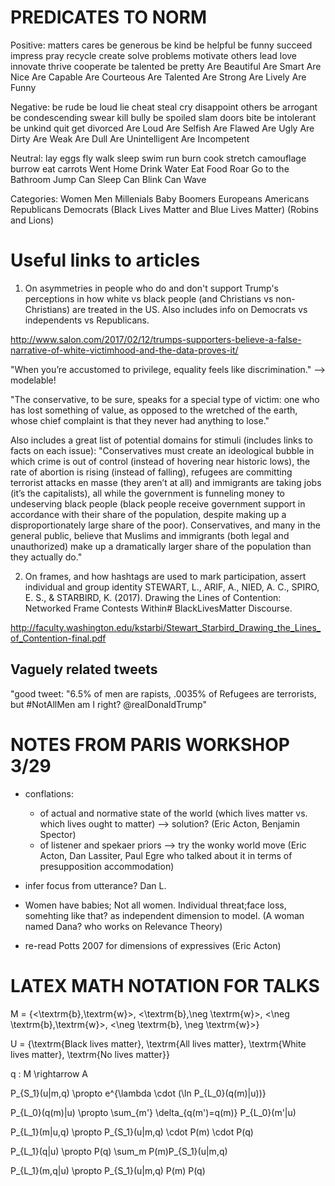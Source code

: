 # PREDICATES TO NORM 
Positive: 
matters
cares
be generous
be kind
be helpful
be funny
succeed
impress
pray
recycle
create
solve problems
motivate others
lead
love
innovate
thrive
cooperate
be talented
be pretty
Are Beautiful
Are Smart
Are Nice
Are Capable 
Are Courteous
Are Talented 
Are Strong
Are Lively
Are Funny

Negative:
be rude
be loud
lie
cheat
steal
cry
disappoint others
be arrogant
be condescending
swear
kill
bully
be spoiled
slam doors
bite
be intolerant
be unkind
quit
get divorced
Are Loud
Are Selfish
Are Flawed
Are Ugly
Are Dirty
Are Weak 
Are Dull
Are Unintelligent
Are Incompetent

Neutral:
lay eggs
fly
walk
sleep
swim
run
burn
cook
stretch
camouflage 
burrow
eat carrots
Went Home
Drink Water
Eat Food
Roar
Go to the Bathroom
Jump
Can Sleep
Can Blink
Can Wave

Categories:
Women
Men
Millenials
Baby Boomers
Europeans
Americans
Republicans
Democrats
(Black Lives Matter and Blue Lives Matter)
(Robins and Lions)

# Useful links to articles

1. On asymmetries in people who do and don't support Trump's perceptions in how white vs black people (and Christians vs non-Christians) are treated in the US. Also includes info on Democrats vs independents vs Republicans.

http://www.salon.com/2017/02/12/trumps-supporters-believe-a-false-narrative-of-white-victimhood-and-the-data-proves-it/

"When you’re accustomed to privilege, equality feels like discrimination." --> modelable!

"The conservative, to be sure, speaks for a special type of victim: one who has lost something of value, as opposed to the wretched of the earth, whose chief complaint is that they never had anything to lose."

Also includes a great list of potential domains for stimuli (includes links to facts on each issue):
"Conservatives must create an ideological bubble in which crime is out of control (instead of hovering near historic lows), the rate of abortion is rising (instead of falling), refugees are committing terrorist attacks en masse (they aren’t at all) and immigrants are taking jobs (it’s the capitalists), all while the government is funneling money to undeserving black people (black people receive government support in accordance with their share of the population, despite making up a disproportionately large share of the poor). Conservatives, and many in the general public, believe that Muslims and immigrants (both legal and unauthorized) make up a dramatically larger share of the population than they actually do."

2. On frames, and how hashtags are used to mark participation, assert individual and group identity
STEWART, L., ARIF, A., NIED, A. C., SPIRO, E. S., & STARBIRD, K. (2017). Drawing the Lines of Contention: Networked Frame Contests Within# BlackLivesMatter Discourse.

http://faculty.washington.edu/kstarbi/Stewart_Starbird_Drawing_the_Lines_of_Contention-final.pdf


## Vaguely related tweets
"good tweet: "6.5% of men are rapists, .0035% of Refugees are terrorists, but #NotAllMen am I right? @realDonaldTrump"


# NOTES FROM PARIS WORKSHOP 3/29

- conflations:
	- of actual and normative state of the world (which lives matter vs. which lives ought to matter) --> solution? (Eric Acton, Benjamin Spector)
	- of listener and spekaer priors --> try the wonky world move (Eric Acton, Dan Lassiter, Paul Egre who talked about it in terms of presupposition accommodation)

- infer focus from utterance? Dan L.

- Women have babies; Not all women. Individual threat;face loss, somehting like that? as independent dimension to model. (A woman named Dana? who works on Relevance Theory)

- re-read Potts 2007 for dimensions of expressives (Eric Acton)


# LATEX MATH NOTATION FOR TALKS

M = \{<\textrm{b},\textrm{w}>, <\textrm{b},\neg \textrm{w}>, <\neg \textrm{b},\textrm{w}>, <\neg \textrm{b}, \neg \textrm{w}>\}


U = \{\textrm{Black lives matter},
      \textrm{All lives matter},
      \textrm{White lives matter},
      \textrm{No lives matter}\}

q : M \rightarrow A

P_{S_1}(u|m,q) \propto e^{\lambda \cdot (\ln P_{L_0}(q(m)|u))}      

P_{L_0}(q(m)|u) \propto \sum_{m'} \delta_{q(m')=q(m)} P_{L_0}(m'|u)

P_{L_1}(m|u,q) \propto P_{S_1}(u|m,q) \cdot P(m) \cdot  P(q) 

P_{L_1}(q|u) \propto P(q) \sum_m P(m)P_{S_1}(u|m,q)

P_{L_1}(m,q|u) \propto P_{S_1}(u|m,q) P(m) P(q)
